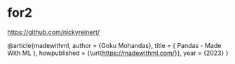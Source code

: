 # for2
https://github.com/nickyreinert/

@article{madewithml,
    author       = {Goku Mohandas},
    title        = { Pandas - Made With ML },
    howpublished = {\url{https://madewithml.com/}},
    year         = {2023}
}
